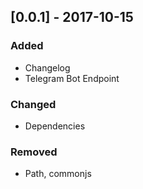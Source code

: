 ## [0.0.1] - 2017-10-15
### Added
- Changelog
- Telegram Bot Endpoint

### Changed
- Dependencies

### Removed
- Path, commonjs